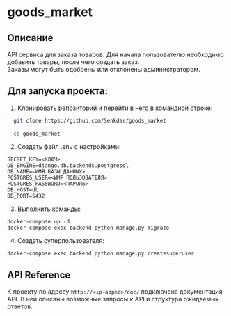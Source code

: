 # goods_market

## Описание
API сервиса для заказа товаров.
Для начала пользователю необходимо добавить товары, после чего создать заказ.  
Заказы могут быть одобрены или отклонены администратором.

## Для запуска проекта:  
1. Клонировать репозиторий и перейти в него в командной строке:

```bash
  git clone https://github.com/Senkdar/goods_market
  
  cd goods_market
```
2. Создать файл .env с настройками:
 ```
SECRET_KEY=<КЛЮЧ>
DB_ENGINE=django.db.backends.postgresql
DB_NAME=<ИМЯ БАЗЫ ДАННЫХ>
POSTGRES_USER=<ИМЯ ПОЛЬЗОВАТЕЛЯ>
POSTGRES_PASSWORD=<ПАРОЛЬ>
DB_HOST=db
DB_PORT=5432
```
3. Выполнить команды:
```
docker-compose up -d
docker-compose exec backend python manage.py migrate
```

4. Создать суперпользователя:
```
docker-compose exec backend python manage.py createsuperuser
```
## API Reference

К проекту по адресу ```http://<ip-адрес>/doc/```
подключена документация API. В ней описаны возможные запросы к API и структура ожидаемых ответов.
